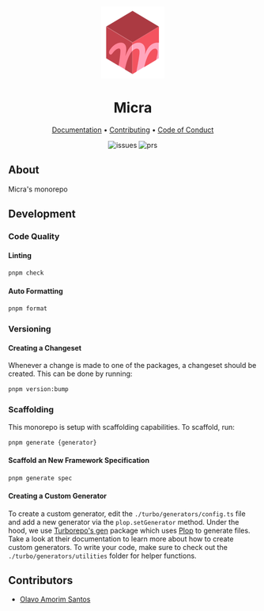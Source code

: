<p align="center">
  <img src="https://github.com/micrajs/micra/blob/latest/docs/assets/micra-logo.png" />
</p>

<h1 align="center">Micra</h1>

<p align="center">
  <a href="https://github.com/micrajs/micra/blob/latest/docs">Documentation</a> •
  <a href="https://github.com/micrajs/micra/blob/latest/CONTRIBUTING.md">Contributing</a> •
  <a href="https://github.com/micrajs/micra/blob/latest/CODE_OF_CONDUCT.md">Code of Conduct</a>
</p>

<p align="center">
  <img alt="issues" src="https://img.shields.io/github/issues-search/micrajs/micra?color=%23F3626C&label=Issues&logo=github&query=is%3Aopen" />
  <img alt="prs" src="https://img.shields.io/github/issues-pr/micrajs/micra?color=%23F3626C&label=Pull%20requests&logo=github" />
</p>

## About

Micra's monorepo

## Development

### Code Quality

#### Linting

```bash
pnpm check
```

#### Auto Formatting

```bash
pnpm format
```

### Versioning

#### Creating a Changeset

Whenever a change is made to one of the packages, a changeset should be created. This can be done by running:

```bash
pnpm version:bump
```

### Scaffolding

This monorepo is setup with scaffolding capabilities. To scaffold, run:

```bash
pnpm generate {generator}
```

#### Scaffold an New Framework Specification

```bash
pnpm generate spec
```

#### Creating a Custom Generator

To create a custom generator, edit the `./turbo/generators/config.ts` file and add a new generator via the `plop.setGenerator` method. Under the hood, we use [Turborepo's gen](https://turbo.build/repo/docs/guides/generating-code) package which uses [Plop](https://plopjs.com/documentation/) to generate files. Take a look at their documentation to learn more about how to create custom generators. To write your code, make sure to check out the `./turbo/generators/utilities` folder for helper functions.

## Contributors

- [Olavo Amorim Santos](https://github.com/olavoasantos)

